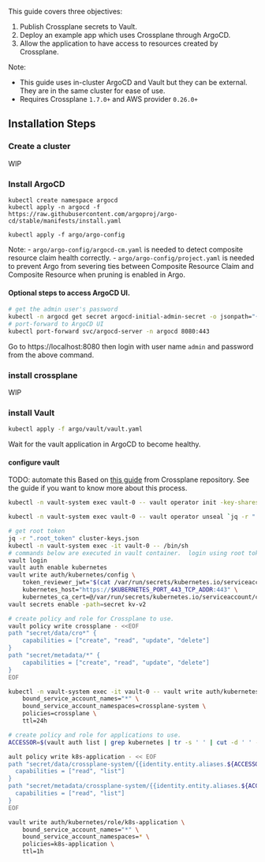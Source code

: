 This guide covers three objectives:
1. Publish Crossplane secrets to Vault.
2. Deploy an example app which uses Crossplane through ArgoCD.
3. Allow the application to have access to resources created by Crossplane. 

Note:
 - This guide uses in-cluster ArgoCD and Vault but they can be external. They are in the same cluster for ease of use.
 - Requires Crossplane `1.7.0+` and AWS provider `0.26.0+`

## Installation Steps

### Create a cluster
WIP

### Install ArgoCD
```
kubectl create namespace argocd
kubectl apply -n argocd -f https://raw.githubusercontent.com/argoproj/argo-cd/stable/manifests/install.yaml

kubectl apply -f argo/argo-config
```
Note:
    - `argo/argo-config/argocd-cm.yaml` is needed to detect composite resource claim health correctly.
    - `argo/argo-config/project.yaml` is needed to prevent Argo from severing ties between Composite Resource Claim and Composite Resource when pruning is enabled in Argo.

#### Optional steps to access ArgoCD UI.
```bash
# get the admin user's password
kubectl -n argocd get secret argocd-initial-admin-secret -o jsonpath="{.data.password}" | base64 -d
# port-forward to ArgoCD UI
kubectl port-forward svc/argocd-server -n argocd 8080:443
```
Go to https://localhost:8080 then login with user name `admin` and password from the above command.

### install crossplane
WIP 

### install Vault

```bash
kubectl apply -f argo/vault/vault.yaml
```
Wait for the vault application in ArgoCD to become healthy.

#### configure vault
TODO: automate this
Based on [this guide](https://github.com/crossplane/crossplane/blob/master/docs/guides/vault-as-secret-store.md) from Crossplane repository. See the guide if you want to know more about this process.

```bash 
kubectl -n vault-system exec vault-0 -- vault operator init -key-shares=1 -key-threshold=1 -format=json > cluster-keys.json

kubectl -n vault-system exec vault-0 -- vault operator unseal `jq -r ".unseal_keys_b64[]" cluster-keys.json`

# get root token
jq -r ".root_token" cluster-keys.json
kubectl -n vault-system exec -it vault-0 -- /bin/sh
# commands below are executed in vault container.  login using root token form above.
vault login 
vault auth enable kubernetes
vault write auth/kubernetes/config \
    token_reviewer_jwt="$(cat /var/run/secrets/kubernetes.io/serviceaccount/token)" \
    kubernetes_host="https://$KUBERNETES_PORT_443_TCP_ADDR:443" \
    kubernetes_ca_cert=@/var/run/secrets/kubernetes.io/serviceaccount/ca.crt
vault secrets enable -path=secret kv-v2

# create policy and role for Crossplane to use.
vault policy write crossplane - <<EOF
path "secret/data/cro*" {
    capabilities = ["create", "read", "update", "delete"]
}
path "secret/metadata/*" {
    capabilities = ["create", "read", "update", "delete"]
}
EOF

kubectl -n vault-system exec -it vault-0 -- vault write auth/kubernetes/role/crossplane \
    bound_service_account_names="*" \
    bound_service_account_namespaces=crossplane-system \
    policies=crossplane \
    ttl=24h

# create policy and role for applications to use.
ACCESSOR=$(vault auth list | grep kubernetes | tr -s ' ' | cut -d ' ' -f3)

ault policy write k8s-application - << EOF
path "secret/data/crossplane-system/{{identity.entity.aliases.${ACCESSOR}.metadata.service_account_namespace}}/*" {
  capabilities = ["read", "list"]
}
path "secret/metadata/crossplane-system/{{identity.entity.aliases.${ACCESSOR}.metadata.service_account_namespace}}/*" {
  capabilities = ["read", "list"]
}
EOF

vault write auth/kubernetes/role/k8s-application \
    bound_service_account_names="*" \
    bound_service_account_namespaces=* \
    policies=k8s-application \
    ttl=1h
```


